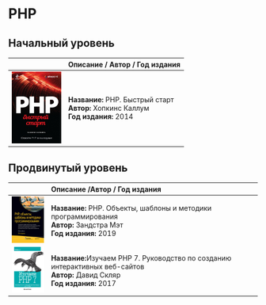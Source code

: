 # PHP

## Начальный уровень
||Описание / Автор / Год издания|
|:-:|:-|
|<img src="images/6006377343.jpg" width="100">|<b>Название: </b>PHP. Быстрый старт<br/><b>Автор:</b> Хопкинс Каллум<br/><b>Год издания:</b> 2014|

## Продвинутый уровень
||Описание /Автор / Год издания|
|:-:|:-|
|<img src="images/1037901193.jpg" width="100">|<b>Название: </b>PHP. Объекты, шаблоны и методики программирования<br/><b>Автор:</b> Зандстра Мэт<br/><b>Год издания:</b> 2019|
|<img src="images/1016798871.jpg" width="100">|<b>Название:</b>Изучаем PHP 7. Руководство по созданию интерактивных веб-сайтов<br/><b>Автор:</b> Давид Скляр<br/><b>Год издания:</b> 2017|